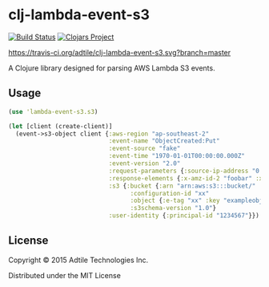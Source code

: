 # clj-lambda-event-s3

[![Build Status](https://travis-ci.org/adtile/clj-lambda-event-s3.svg?branch=master)](https://travis-ci.org/adtile/clj-lambda-event-s3)
[![Clojars Project](https://img.shields.io/clojars/v/clj-lambda-event-s3.svg)](https://clojars.org/clj-lambda-event-s3)

https://travis-ci.org/adtile/clj-lambda-event-s3.svg?branch=master

A Clojure library designed for parsing AWS Lambda S3 events.

## Usage

```clojure
(use 'lambda-event-s3.s3)

(let [client (create-client)]
  (event->s3-object client {:aws-region "ap-southeast-2"
                            :event-name "ObjectCreated:Put"
                            :event-source "fake"
                            :event-time "1970-01-01T00:00:00.000Z"
                            :event-version "2.0"
                            :request-parameters {:source-ip-address "0.0.0.0"}
                            :response-elements {:x-amz-id-2 "foobar" :x-amz-request-id "barfoo"}
                            :s3 {:bucket {:arn "arn:aws:s3:::bucket/" :name "bucket" :owner-identity {:principal-id "1234567"}}
                                  :configuration-id "xx"
                                  :object {:e-tag "xx" :key "exampleobject.png" :sequencer "" :size 1302}
                                  :s3schema-version "1.0"}
                            :user-identity {:principal-id "1234567"}})
```

## License

Copyright © 2015 Adtile Technologies Inc.

Distributed under the MIT License
